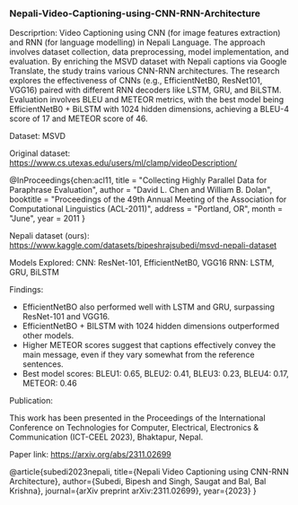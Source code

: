 ### Nepali-Video-Captioning-using-CNN-RNN-Architecture
Descriprtion: Video Captioning using CNN (for image features extraction) and RNN (for language modelling) in Nepali Language. 
The approach involves dataset collection, data preprocessing,
model implementation, and evaluation. By enriching the MSVD
dataset with Nepali captions via Google Translate, the study
trains various CNN-RNN architectures. The research explores the
effectiveness of CNNs (e.g., EfficientNetB0, ResNet101, VGG16)
paired with different RNN decoders like LSTM, GRU, and
BiLSTM. Evaluation involves BLEU and METEOR metrics, with
the best model being EfficientNetB0 + BiLSTM with 1024 hidden
dimensions, achieving a BLEU-4 score of 17 and METEOR score
of 46.

Dataset: MSVD

Original dataset: https://www.cs.utexas.edu/users/ml/clamp/videoDescription/

@InProceedings{chen:acl11,
  title = "Collecting Highly Parallel Data for Paraphrase Evaluation",
  author = "David L. Chen and William B. Dolan",
  booktitle = "Proceedings of the 49th Annual Meeting of the Association for Computational Linguistics (ACL-2011)",
  address = "Portland, OR",
  month = "June",
  year = 2011
}

Nepali dataset (ours): https://www.kaggle.com/datasets/bipeshrajsubedi/msvd-nepali-dataset 

Models Explored:
CNN: ResNet-101, EfficientNetB0, VGG16
RNN: LSTM, GRU, BiLSTM

Findings:
- EfficientNetBO also performed well with LSTM and GRU, surpassing ResNet-101 and VGG16.
- EfficientNetBO + BILSTM with 1024 hidden dimensions outperformed other models.
- Higher METEOR scores suggest that captions effectively convey the main message, even if they vary somewhat from the reference sentences.
- Best model scores: BLEU1: 0.65, BLEU2: 0.41, BLEU3: 0.23, BLEU4: 0.17, METEOR: 0.46

Publication:

This work has been presented in the Proceedings of the International Conference on Technologies for Computer, Electrical, Electronics & Communication (ICT-CEEL 2023), Bhaktapur, Nepal.

Paper link: https://arxiv.org/abs/2311.02699

@article{subedi2023nepali,
  title={Nepali Video Captioning using CNN-RNN Architecture},
  author={Subedi, Bipesh and Singh, Saugat and Bal, Bal Krishna},
  journal={arXiv preprint arXiv:2311.02699},
  year={2023}
}
